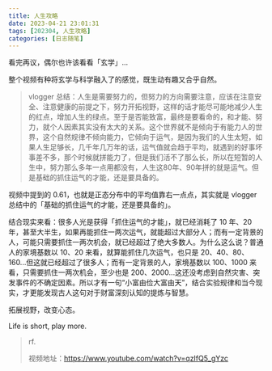 ```yaml
---
title: 人生攻略
date: 2023-04-21 23:01:31
tags: [202304, 人生攻略]
categories: [日志随笔]
---
```


看完再议，偶尔也许该看看「玄学」...

<!-- more -->

整个视频有种将玄学与科学融入了的感觉，既生动有趣又合乎自然。

> vlogger 总结：人生是需要努力的，但努力的方向需要注意，应该在注意安全、注意健康的前提之下，努力开拓视野，这样的话才能尽可能地减少人生的红点，增加人生的绿点。至于是否能致富，最终是要看命的，和才能、努力，就个人因素其实没有太大的关系。这个世界就不是倾向于有能力人的世界，这个自然规律不倾向能力，它倾向于运气，是因为我们的人生太短，如果人生足够长，几千年几万年的话，运气值就会趋于平均，就遇到的好事坏事差不多，那个时候就拼能力了，但是我们活不了那么长，所以在短暂的人生中，努力那么多年一点用都没有，人生这80年、90年拼的就是运气。但是基础的抓住运气的才能，还是要具备的。

视频中提到的 0.61，也就是正态分布中的平均值靠右一点点，其实就是 vlogger 总结中的「基础的抓住运气的才能，还是要具备的」。

结合现实来看：很多人光是获得「抓住运气的才能」，就已经消耗了 10 年、20年，甚至大半生，如果再能抓住一两次运气，就能超过大部分人；而有一定背景的人，可能只需要抓住一两次机会，就已经超过了绝大多数人。为什么这么说？普通人的家境基数以 10、20 来看，就算能抓住几次运气，也只是 20、40、80、160...但这就已经超过了很多人；而有一定背景的人，家境基数以 100、1000 来看，只需要抓住一两次机会，至少也是 200、2000...这还没考虑到自然灾害、突发事件的不确定因素。所以才有一句“小富由俭大富由天”，结合实验规律和当今现实，才更能发现古人这句对于财富深刻认知的提炼与智慧。

拓展视野，改变心态。 

Life is short, play more.

> rf.
>
> 视频地址：https://www.youtube.com/watch?v=qzIfQ5_gYzc
